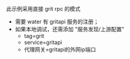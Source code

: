 此示例采用直接 grit rpc 的模式

* 需要 water 有 gritapi 服务的注册；
* 如果本地调试，还需添加 "服务发现/上游配置"
  * tag=grit
  * service=gritapi
  * 代理网关=gritapi的外网ip端口
